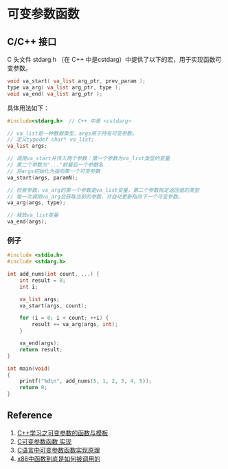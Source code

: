 

# 可变参数函数

## C/C++ 接口

C 头文件 stdarg.h （在 C++ 中是cstdarg）中提供了以下的宏，用于实现函数可变参数。

```c
void va_start( va_list arg_ptr, prev_param ); 
type va_arg( va_list arg_ptr, type ); 
void va_end( va_list arg_ptr );
```

具体用法如下：

```c
#include<stdarg.h>  // C++ 中是 <cstdarg>

// va_list是一种数据类型，args用于持有可变参数。
// 定义typedef char* va_list;
va_list args;

// 调用va_start并传入两个参数：第一个参数为va_list类型的变量
// 第二个参数为"..."前最后一个参数名
// 将args初始化为指向第一个可变参数
va_start(args, paramN);

// 检索参数，va_arg的第一个参数是va_list变量，第二个参数指定返回值的类型
// 每一次调用va_arg会获取当前的参数，并自动更新指向下一个可变参数。
va_arg(args, type);

// 释放va_list变量
va_end(args);

```

### 例子

```c
#include <stdio.h>
#include <stdarg.h>

int add_nums(int count, ...) {
    int result = 0;
    int i;

    va_list args;
    va_start(args, count);

    for (i = 0; i < count; ++i) {
        result += va_arg(args, int);
    }

    va_end(args);
    return result;
}

int main(void)
{
    printf("%d\n", add_nums(5, 1, 2, 3, 4, 5));
    return 0;
}
```

## Reference
1. [C++学习之可变参数的函数与模板](http://songlee24.github.io/2014/07/22/cpp-changeable-parameter/)
2. [C可变参数函数 实现](http://blog.csdn.net/weiwangchao_/article/details/4857567)
3. [C语言中可变参数函数实现原理](http://www.cnblogs.com/cpoint/p/3368993.html)
4. [x86中函数到底是如何被调用的](http://jeremybai.github.io/blog/2014/08/12/function-call/)







